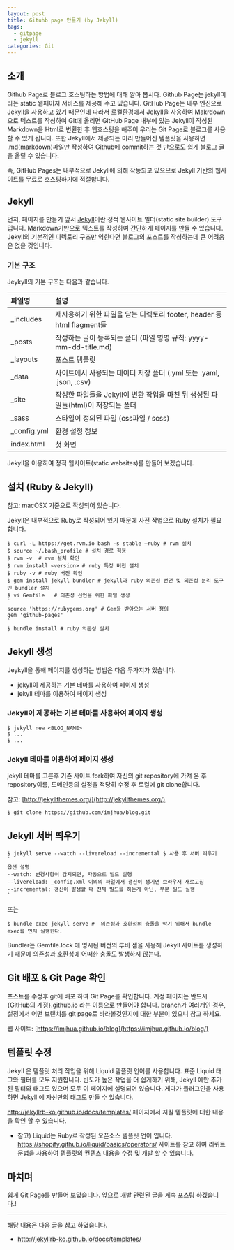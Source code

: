 ```yaml
---
layout: post
title: Gituhb page 만들기 (by Jekyll)
tags:
  - gitpage
  - jekyll
categories: Git
---
```


## 소개
Github Page로 블로그 호스팅하는 방법에 대해 알아 봅시다. Github Page는 jekyll이라는 static 웹페이지 서비스를 제공해 주고 있습니다. GitHub Page는 내부 엔진으로 Jekyll을 사용하고 있기 때문인데 따라서 로컬환경에서 Jekyll을 사용하여 Makrdown으로 텍스트를 작성하여 Git에 올리면 GitHub Page 내부에 있는 Jekyll이 작성된 Markdown을 Html로 변환한 후 웹호스팅을 해주어 우리는 Git Page로 블로그를 사용할 수 있게 됩니다. 또한 Jekyll에서 제공되는 미리 만들어진 템플릿을 사용하면 .md(markdown)파일만 작성하여 Github에 commit하는 것 만으로도 쉽게 블로그 글을 올릴 수 있습니다. 

즉, GitHub Pages는 내부적으로 Jekyll에 의해 작동되고 있으므로 Jekyll 기반의 웹사이트를 무료로 호스팅하기에 적절합니다.

## Jekyll
먼저, 페이지를 만들기 앞서 [Jekyll](https://jekyllrb.com/)이란 정적 웹사이트 빌더(static site builder) 도구입니다. Markdown기반으로 텍스트를 작성하여 간단하게 페이지를 만들 수 있습니다. Jekyll의 기본적인 디렉토리 구조만 익힌다면 블로그의 포스트를 작성하는데 큰 어려움은 없을 것입니다.

### 기본 구조
Jeykyll의 기본 구조는 다음과 같습니다.

| 파일명 | 설명  |
|:-----|:-----|
| _includes   | 재사용하기 위한 파일을 담는 디렉토리 footer, header 등 html flagment들 | 
| _posts 	    | 작성하는 글이 등록되는 폴더 (파일 명명 규칙: yyyy-mm-dd-title.md) |
| _layouts    | 포스트 템플릿 |
| _data       | 사이트에서 사용되는 데이터 저장 폴더 (.yml 또는 .yaml, .json, .csv) |
| _site       | 작성한 파일들을 Jekyll이 변환 작업을 마친 뒤 생성된 파일들(html)이 저장되는 폴더 |
| _sass	      | 스타일이 정의된 파일 (css파일 / scss) |
| _config.yml | 환경 설정 정보 |
| index.html  | 첫 화면 |

Jekyll을 이용하여 정적 웹사이트(static websites)를 만들어 보겠습니다.


## 설치 (Ruby & Jekyll)
참고: macOSX 기준으로 작성되어 있습니다.

Jekyll은 내부적으로 Ruby로 작성되어 있기 때문에 사전 작업으로 Ruby 설치가 필요합니다. 

```
$ curl -L https://get.rvm.io bash -s stable –ruby # rvm 설치 
$ source ~/.bash_profile # 설치 경로 적용 
$ rvm -v  # rvm 설치 확인 
$ rvm install <version> # ruby 특정 버전 설치 
$ ruby -v # ruby 버전 확인
$ gem install jekyll bundler # jekyll과 ruby 의존성 선언 및 의존성 분리 도구인 bundler 설치 
$ vi Gemfile   # 의존성 선언을 위한 파일 생성
`
source 'https://rubygems.org' # Gem을 받아오는 서버 정의
gem 'github-pages'
`
$ bundle install # ruby 의존성 설치 
```

## Jekyll 생성
Jeykyll을 통해 페이지를 생성하는 방법은 다음 두가지가 있습니다.

- jekyll이 제공하는 기본 테마를 사용하여 페이지 생성
- jekyll 테마를 이용하여 페이지 생성


### Jekyll이 제공하는 기본 테마를 사용하여 페이지 생성

```
$ jekyll new <BLOG_NAME>
$ ...
$ ...
```

### Jekyll 테마를 이용하여 페이지 생성

jekyll 테마를 고른후 기존 사이트 fork하여 자신의 git repository에 가져 온 후 repository이름, 도메인등의 설정을 적당히 수정 후 로컬에 git clone합니다.

참고: [http://jekyllthemes.org/](http://jekyllthemes.org/)

```
$ git clone https://github.com/imjhua/blog.git
```

## Jekyll 서버 띄우기

```
$ jekyll serve --watch --livereload --incremental $ 사용 후 서버 띄우기 
`
옵션 설명
--watch: 변경사항이 감지되면, 자동으로 빌드 실행
--livereload: _config.xml 이외의 파일에서 갱신이 생기면 브라우저 새로고침
--incremental: 갱신이 발생할 때 전체 빌드를 하는게 아닌, 부분 빌드 실행
`
```
또는
``` 
$ bundle exec jekyll serve #  의존성과 호환성의 충돌을 막기 위해서 bundle exec를 먼저 실행한다.
```
Bundler는 Gemfile.lock 에 명시된 버전의 루비 젬을 사용해 Jekyll 사이트를 생성하기 때문에 의존성과 호환성에 어떠한 충돌도 발생하지 않는다.


## Git 배포 & Git Page 확인
포스트를 수정후 git에 배포 하여 Git Page를 확인합니다. 계정 페이지는 반드시 {GitHub의 계정}.github.io 라는 이름으로 만들어야 합니다. branch가 여러개인 경우, 설정에서 어떤 브랜치를 git page로 바라볼것인지에 대한 부분이 있으니 참고 하세요.

웹 사이트: [https://imjhua.github.io/blog](https://imjhua.github.io/blog/)

## 템플릿 수정
Jekyll 은 템플릿 처리 작업을 위해 Liquid 템플릿 언어를 사용합니다. 표준 Liquid 태그와 필터를 모두 지원합니다. 빈도가 높은 작업을 더 쉽게하기 위해, Jekyll 에만 추가된 필터와 태그도 있으며 모두 이 페이지에 설명되어 있습니다. 게다가 플러그인을 사용하면 Jekyll 에 자신만의 태그도 만들 수 있습니다.

http://jekyllrb-ko.github.io/docs/templates/ 페이지에서 지킬 템플릿에 대한 내용을 확인 할 수 있습니다.

- 참고) Liquid는 Ruby로 작성된 오픈소스 템플릿 언어 입니다. https://shopify.github.io/liquid/basics/operators/ 사이트를 참고 하여 리퀴트 문법을 사용하여 템플릿의 컨텐츠 내용을 수정 및 개발 할 수 있습니다. 


## 마치며
쉽게 Git Page를 만들어 보았습니다. 앞으로 개발 관련된 글을 게속 포스팅 하겠습니다.!


----
해당 내용은 다음 글을 참고 하였습니다.
- http://jekyllrb-ko.github.io/docs/templates/